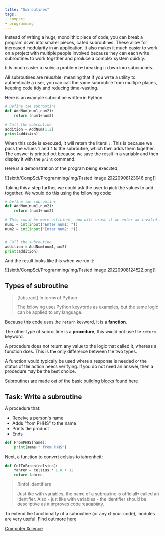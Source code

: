 ```yaml
---
title: "Subroutines"
tags:
- compsci
- programming
---
```


Instead of writing a huge, monolithic piece of code, you can break a program down into smaller pieces, called subroutines. These allow for increased modularity in an application. It also makes it much easier to work on a project with multiple people involved because they can each write subroutines to work together and produce a complex system quickly.

It is much easier to solve a problem by breaking it down into subroutines.

All subroutines are reusable, meaning that if you write a utility to authenticate a user, you can call the same subroutine from multiple places, keeping code tidy and reducing time-wasting.

Here is an example subroutine written in Python:

```py
# Define the subroutine
def AddNum(num1,num2):
    return (num1+num2)

# Call the subroutine
addition = AddNum(1,2)
print(addition)
```

When this code is executed, it will return the literal `3`. This is because we pass the values `1` and `2` to the subroutine, which then adds them together. The answer is printed out because we save the result in a variable and then display it with the `print` command.

Here is a demonstration of the program being executed:

![[sixth/CompSci/Programming/img/Pasted image 20220908123946.png]]

Taking this a step further, we could ask the user to pick the values to add together. We would do this using the following code:

```py
# Define the subroutine
def AddNum(num1,num2):
    return (num1+num2)

# This could be more efficient, and will crash if we enter an invalid input.
num1 = int(input("Enter num1: "))
num2 = int(input("Enter num2: "))


# Call the subroutine
addition = AddNum(num1,num2)
print(addition)
```

And the result looks like this when we run it:

![[sixth/CompSci/Programming/img/Pasted image 20220908124522.png]]

## Types of subroutine

> [!abstract] In terms of Python
>
> The following uses Python keywords as examples, but the same logic can be applied to any language.

Because this code uses the `return` keyword, it is a **function**.

The other type of subroutine is a **procedure**, this would not use the `return` keyword.

A procedure does not return any value to the logic that called it, whereas a function does. This is the only difference between the two types.

A function would typically be used where a response is needed or the status of the action needs verifying. If you do not need an answer, then a procedure may be the best choice.

Subroutines are made out of the basic [building blocks](sixth/CompSci/Programming/BuildingBlocks) found here.

## Task: Write a subroutine

A procedure that:
- Receive a person's name
- Adds "from PHHS" to the name
- Prints the product
- Ends

```py
def FromPHHS(name):
	print(name+" from PHHS")
```

Next, a function to convert celsius to fahrenheit:

```py
def CelToFaren(celsius):
	fahren = celsius * 1.8 + 32
	return fahren
```

> [!info] Identifiers
>
>Just like with variables, the name of a subroutine is officially called an identifier. Also - just like with variables - the identifier should be descriptive as it improves code readability.

To extend the functionality of a subroutine (or any of your code), modules are very useful. Find out more [here](sixth/CompSci/Programming/Modules)

[Computer Science](/ComputerScience)
